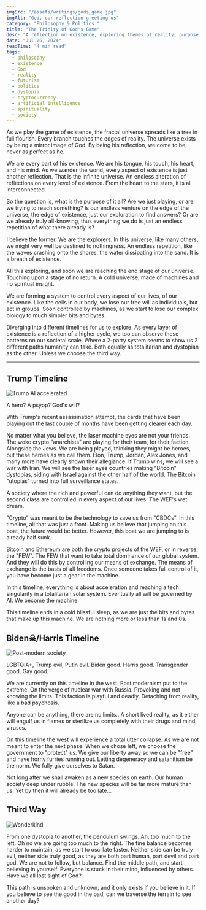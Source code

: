 ```yaml
---
imgSrc: "/assets/writings/gods_game.jpg"
imgAlt: "God, our reflection greeting us"
category: "Philosophy & Politics "
title: "The Trinity of God's Game"
desc: "A reflection on existence, exploring themes of reality, purpose, and the future of humanity."
date: "Jul 26, 2024"
readTime: "4 min read"
tags:
  - philosophy
  - existence
  - God
  - reality
  - futurism
  - politics
  - dystopia
  - cryptocurrency
  - artificial intelligence
  - spirituality
  - society
---
```


As we play the game of existence, the fractal universe spreads like a tree in full flourish. Every branch touches the edges of reality. The universe exists by being a mirror image of God. By being his reflection, we come to be, never as perfect as he.

We are every part of his existence. We are his tongue, his touch, his heart, and his mind. As we wander the world, every aspect of existence is just another reflection. That is the infinite universe. An endless alteration of reflections on every level of existence. From the heart to the stars, it is all interconnected.

So the question is, what is the purpose of it all? Are we just playing, or are we trying to reach something? Is our endless venture on the edge of the universe, the edge of existence, just our exploration to find answers? Or are we already truly all-knowing, thus everything we do is just an endless repetition of what there already is?

I believe the former. We are the explorers. In this universe, like many others, we might very well be destined to nothingness. An endless repetition, like the waves crashing onto the shores, the water dissipating into the sand. It is a breath of existence.

All this exploring, and soon we are reaching the end stage of our universe. Touching upon a stage of no return. A cold universe, made of machines and no spiritual insight.

We are forming a system to control every aspect of our lives, of our existence. Like the cells in our body, we lose our free will as individuals, but act in groups. Soon controlled by machines, as we start to lose our complex biology to much simpler bits and bytes.

Diverging into different timelines for us to explore. As every layer of existence is a reflection of a higher cycle, we too can observe these patterns on our societal scale. Where a 2-party system seems to show us 2 different paths humanity can take. Both equally as totalitarian and dystopian as the other. Unless we choose the third way.

---

## Trump Timeline

![Trump AI accelerated](../assets/writings/gods-game/trump.webp)

A hero? A psyop? God's will?

With Trump's recent assassination attempt, the cards that have been playing out the last couple of months have been getting clearer each day.

No matter what you believe, the laser machine eyes are not your friends. The woke crypto "anarchists" are playing for their team, for their faction. Alongside the Jews. We are being played, thinking they might be heroes, but these heroes as we call them. Elon, Trump, Jordan, Alex Jones, and many more have clearly shown their allegiance. If Trump wins, we will see a war with Iran. We will see the laser eyes countries making "Bitcoin" dystopias, siding with Israel against the other half of the world. The Bitcoin "utopias" turned into full surveillance states.

A society where the rich and powerful can do anything they want, but the second class are controlled in every aspect of our lives. The WEF's wet dream.

"Crypto" was meant to be the technology to save us from "CBDCs". In this timeline, all that was just a front. Making us believe that jumping on this boat, the future would be better. However, this boat we are jumping to is already half sunk.

Bitcoin and Ethereum are both the crypto projects of the WEF, or in reverse, the "FEW". The FEW that want to take total dominance of our global system. And they will do this by controlling our means of exchange. The means of exchange is the basis of all freedoms. Once someone takes full control of it, you have become just a gear in the machine.

In this timeline, everything is about acceleration and reaching a tech singularity in a totalitarian solar system. Eventually all will be governed by AI. We become the machine.

This timeline ends in a cold blissful sleep, as we are just the bits and bytes that make up this machine. We are nothing more or less than 1s and 0s.

## Biden☠/Harris Timeline
![Post-modern society](../assets/writings/gods-game/harris.webp)

LGBTQIA+, Trump evil, Putin evil. Biden good. Harris good. Transgender good. Gay good.

We are currently on this timeline in the west. Post modernism put to the extreme. On the verge of nuclear war with Russia. Provoking and not knowing the limits. This faction is playful and deadly. Detaching from reality, like a bad psychosis.

Anyone can be anything, there are no limits.. A short lived reality, as it either will engulf us in flames or sterilize us completely with their drugs and mind viruses.

On this timeline the west will experience a total utter collapse. As we are not meant to enter the next phase. When we chose left, we choose the government to "protect" us. We give our liberty away so we can be "free" and have horny furries running out. Letting degeneracy and satanitism be the norm. We fully give ourselves to Satan.

Not long after we shall awaken as a new species on earth. Our human society deep under rubble. The new species will be far more mature than us. Yet by then it will already be too late...

## Third Way
![Wonderkind](../assets/writings/gods-game/wonderkind.jpeg)

From one dystopia to another, the pendulum swings. Ah, too much to the left. Oh no we are going too much to the right. The fine balance becomes harder to maintain, as we start to oscillate faster. Neither side can be truly evil, neither side truly good, as they are both part human, part devil and part god. We are not to follow, but balance. Find the middle path, and start believing in yourself. Everyone is stuck in their mind, influenced by others. Have we all lost sight of God?

This path is unspoken and unknown, and it only exists if you believe in it. If you believe to see the good in the bad, can we traverse the terrain to see another day?
